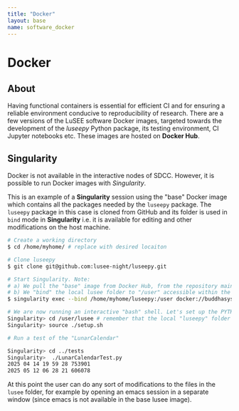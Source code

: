 ```yaml
---
title: "Docker"
layout: base
name: software_docker
---
```


# Docker

## About

Having functional containers is essential for efficient CI
and for ensuring a reliable environment conducive to reproducibility
of research.
There are a few versions of the LuSEE software Docker images,
targeted towards the development of the *luseepy* Python package, its
testing environment, CI Jupyter notebooks etc. These images are hosted
on **Docker Hub**.

## Singularity

Docker is not available in the interactive nodes of SDCC. However, it is possible to
run Docker images with _Singularity_.

This is an example of a __Singularity__ session using the "base" Docker image which contains
all the packages needed by the ```luseepy``` package. The ```luseepy``` package in this case
is cloned from GitHub and its folder is used in ```bind``` mode in __Singularity__ i.e. it
is available for editing and other modifications on the host machine.


```bash
# Create a working directory
$ cd /home/myhome/ # replace with desired locaiton

# Clone luseepy
$ git clone git@github.com:lusee-night/luseepy.git

# Start Singularity. Note:
# a) We pull the "base" image from Docker Hub, from the repository maintained by the user "buddhasystem"
# b) We "bind" the local lusee folder to "/user" accessible within the container
$ singularity exec --bind /home/myhome/luseepy:/user docker://buddhasystem/lusee-night-luseepy-base:0.1 bash

# We are now running an interactive "bash" shell. Let's set up the PYTHON environment:
Singularity> cd /user/lusee # remember that the local "luseepy" folder is bound to "/user"
Singularity> source ./setup.sh

# Run a test of the "LunarCalendar"

Singularity> cd ../tests
Singularity>  ./LunarCalendarTest.py 
2025 04 14 19 59 28 753901
2025 05 12 06 28 21 606078

```

At this point the user can do any sort of modifications to the files in the ```lusee``` folder,
for example by opening an emacs session in a separate window (since emacs is not available in
the base lusee image).
